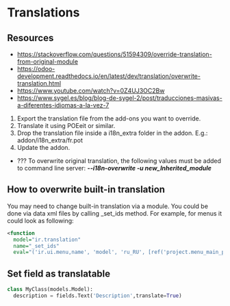 # Translations

## Resources
- https://stackoverflow.com/questions/51594309/override-translation-from-original-module
- https://odoo-development.readthedocs.io/en/latest/dev/translation/overwrite-translation.html
- https://www.youtube.com/watch?v=0Z4UJ3OC2Bw
- https://www.sygel.es/blog/blog-de-sygel-2/post/traducciones-masivas-a-diferentes-idiomas-a-la-vez-7

1. Export the translation file from the add-ons you want to override.
2. Translate it using POEeit or similar.
3. Drop the translation file inside a i18n_extra folder in the addon. E.g.: addon/i18n_extra/fr.pot
4. Update the addon.

- ??? To overwrite original translation, the following values must be added to command line server:
_**--i18n-overwrite -u new_Inherited_module**_

## How to overwrite built-in translation
You may need to change built-in translation via a module. You could be done via data xml files by calling _set_ids method. For example, for menus it could look as following:
```xml
<function
  model="ir.translation"
  name="_set_ids"
  eval="('ir.ui.menu,name', 'model', 'ru_RU', [ref('project.menu_main_pm')], 'Проекты Компании', 'Project')"/>
```

## Set field as translatable
```python
class MyClass(models.Model):
  description = fields.Text('Description',translate=True)
```